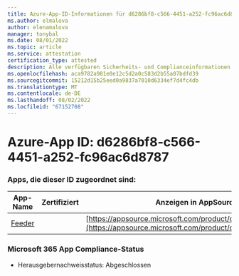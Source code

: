 ```yaml
---
title: Azure-App-ID-Informationen für d6286bf8-c566-4451-a252-fc96ac6d8787
ms.author: elmalova
author: elenamalova
manager: tonybal
ms.date: 08/01/2022
ms.topic: article
ms.service: attestation
certification_type: attested
description: Alle verfügbaren Sicherheits- und Complianceinformationen für d6286bf8-c566-4451-a252-fc96ac6d8787.
ms.openlocfilehash: aca9782a981e0e12c5d2a0c583d2b55a07bdfd39
ms.sourcegitcommit: 15212d15b25eed0a9837a7010d6334ef7d4fc4db
ms.translationtype: MT
ms.contentlocale: de-DE
ms.lasthandoff: 08/02/2022
ms.locfileid: "67152708"
---
```

# <a name="azure-app-id-d6286bf8-c566-4451-a252-fc96ac6d8787"></a>Azure-App ID: d6286bf8-c566-4451-a252-fc96ac6d8787


### <a name="apps-associated-with-this-id"></a>Apps, die dieser ID zugeordnet sind:
| **App-Name** | **Zertifiziert** | **Anzeigen in AppSource** |
|--------------|---------------|-----------------------|
| [Feeder](../forward/WA200004254.md) |  | [https://appsource.microsoft.com/product/office/WA200004254](https://appsource.microsoft.com/product/office/WA200004254) |

### <a name="microsoft-365-app-compliance-status"></a>Microsoft 365 App Compliance-Status
- Herausgebernachweisstatus: Abgeschlossen

